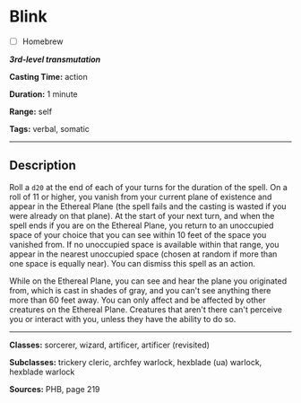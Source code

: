 # Blink

- [ ] Homebrew

***3rd-level transmutation***

**Casting Time:** action

**Duration:** 1 minute

**Range:** self

**Tags:** verbal, somatic

---

## Description
Roll a `d20` at the end of each of your turns for the duration of the spell. On a roll of 11 or higher, you vanish from your current plane of existence and appear in the Ethereal Plane (the spell fails and the casting is wasted if you were already on that plane). At the start of your next turn, and when the spell ends if you are on the Ethereal Plane, you return to an unoccupied space of your choice that you can see within 10 feet of the space you vanished from. If no unoccupied space is available within that range, you appear in the nearest unoccupied space (chosen at random if more than one space is equally near). You can dismiss this spell as an action.

While on the Ethereal Plane, you can see and hear the plane you originated from, which is cast in shades of gray, and you can't see anything there more than 60 feet away. You can only affect and be affected by other creatures on the Ethereal Plane. Creatures that aren't there can't perceive you or interact with you, unless they have the ability to do so.

---

**Classes:** sorcerer, wizard, artificer, artificer (revisited)

**Subclasses:** trickery cleric, archfey warlock, hexblade (ua) warlock, hexblade warlock

**Sources:** PHB, page 219
